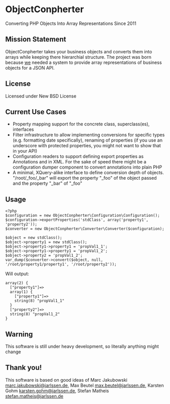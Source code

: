 ObjectConpherter
================
Converting PHP Objects Into Array Representations Since 2011


Mission Statement
-----------------

ObjectConpherter takes your business objects and converts them into arrays while
keeping there hierarchial structure. The project was born because [we](http://jarlssen.de)
needed a system to provide array representations of business objects for a JSON API.


License
-------

Licensed under New BSD License


Current Use Cases
-----------------

-   Property mapping support for the concrete class, superclass(es), interfaces
-   Filter infrastructure to allow implementing conversions for specific types
    (e.g. formatting date specifically), renaming of properties (if you use an
    underscore with protected properties, you might not want to show that in
    your API)
-   Configuration readers to support defining export properties as Annotations
    and in XML. For the sake of speed there might be a configuration dumper
    component to convert annotations into plain PHP
-   A minimal, XQuery-alike interface to define conversion depth of objects.
    "/root/_foo/_bar" will export the property "_foo" of the object passed and
    the property "_bar" of "_foo"


Usage
-----

    <?php
    $configuration = new ObjectConpherter\Configuration\Configuration();
    $configuration->exportProperties('stdClass', array('property1', 'property2'));
    $converter = new ObjectConpherter\Converter\Converter($configuration);

    $object = new stdClass();
    $object->property1 = new stdClass();
    $object->property1->property1 = 'propVal1_1';
    $object->property1->property1 = 'propVal1_2';
    $object->property2 = 'propVal1_2';
    var_dump($converter->convert($object, null, '/root/property1/property1', '/root/property2'));

Will output:

    array(2) {
      ["property1"]=>
      array(1) {
        ["property1"]=>
        string(8) "propVal1_1"
      }
      ["property2"]=>
      string(8) "propVal1_2"
    }


Warning
-------

This software is still under heavy development, so literally anything might change


Thank you!
----------

This software is based on good ideas of Marc Jakubowski <marc.jakubowski@jarlssen.de>,
Max Beutel <max.beutel@jarlssen.de>, Karsten Gohm <karsten.gohm@jarlssen.de>, Stefan Matheis
<stefan.matheis@jarlssen.de>
